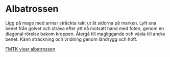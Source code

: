 # Albatrossen

Ligg på mage med armar sträckta rakt ut åt sidorna på marken. Lyft ena benet från golvet och sträva efter att nå motsatt hand med foten, genom en diagonal rörelse bakom kroppen. Återgå till magliggande och växla till andra benet. Känn sträckning och vridning genom ländrygg och höft.

[FMTK visar albatrossen](https://www.youtube.com/watch?v=qU2tLMQ1TQE&list=PLGXVHgImhBQLICfPRzhRqc6CDIO3hrY_5)